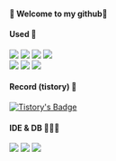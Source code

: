 #### :seedling: Welcome to my github:rocket:

<div>

#### Used :speech_balloon:
<img src="https://img.shields.io/badge/HTML-239120?style=for-the-badge&logo=html5&logoColor=white">
<img src="https://img.shields.io/badge/CSS3-1572B6?style=for-the-badge&logo=css3&logoColor=white">
<img src="https://img.shields.io/badge/JavaScript-F7DF1E?style=for-the-badge&logo=JavaScript&logoColor=white">
<img src="https://img.shields.io/badge/Java-ED8B00?style=for-the-badge&logo=openjdk&logoColor=white"><br>
<img src="https://img.shields.io/badge/Spring-6DB33F?style=for-the-badge&logo=spring&logoColor=white">
<img src="https://img.shields.io/badge/Bootstrap-563D7C?style=for-the-badge&logo=bootstrap&logoColor=white">
<img src="https://img.shields.io/badge/Oracle-F80000?style=for-the-badge&logo=oracle&logoColor=black">
<br>

#### Record (tistory) :memo:
[![Tistory's Badge](https://github-readme-tistory-card.vercel.app/api/badge?name=Tistory)](https://soozya.tistory.com/)
<br>

#### IDE & DB 👩🏻‍💻
<img src="https://img.shields.io/badge/Eclipse-2C2255?style=for-the-badge&logo=eclipse&logoColor=white">
<img src="https://img.shields.io/badge/Visual_Studio_Code-0078D4?style=for-the-badge&logo=visual%20studio%20code&logoColor=white">
<img src="https://img.shields.io/badge/Oracle-F80000?style=for-the-badge&logo=Oracle&logoColor=white">
<br>
</div>

